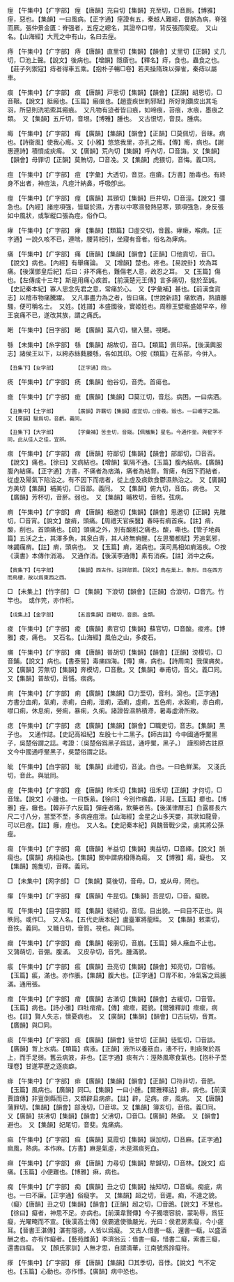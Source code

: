 <!-- { "loadSidebar": true } -->
痓	【午集中】【疒字部】	痓	【唐韻】充自切【集韻】充至切，□音厠。【博雅】痓，惡也。【集韻】一曰風病。【正字通】痓證有五，秦越人難經，督脈為病，脊强而厥。張仲景金匱：脊强者，五痓之總名，其證卒口噤，背反張而瘈瘲。　又山名。【山海經】大荒之中有山，名曰去痓。

痔	【午集中】【疒字部】	痔	【唐韻】直里切【集韻】【韻會】丈里切【正韻】丈几切，□池上聲。【說文】後病也。【增韻】隱瘡也。【釋名】痔，食也。蟲食之也。【莊子列禦寇】痔者得車五乘。【抱朴子暢□卷】若夫操隋珠以彈雀，秦痔以屬車。

痕	【午集中】【疒字部】	痕	【唐韻】戸恩切【集韻】【韻會】【正韻】胡恩切，□音鞎。【說文】胝瘢也。【玉篇】瘢痕也。【趙壹疾世刺邪賦】所好則鑽皮出其毛羽，所惡則洗垢索其瘢痕。　又凡物有迹者皆曰痕，如啼痕，苔痕，水痕，墨痕之類。　又【集韻】五斤切，音垠。【博雅】腫也。　又古恨切，音艮。腫病。

痗	【午集中】【疒字部】	痗	【廣韻】【集韻】【韻會】【正韻】□莫佩切，音昧。病也。【詩衞風】使我心痗。又【小雅】悠悠我里，亦孔之痗。【傳】痗，病也。【謝惠連詩】積憤成疢痗。　又【廣韻】荒內切【集韻】呼內切，□音誨。又【集韻】【韻會】母罪切【正韻】莫賄切，□音凂。又【集韻】虎猥切，音悔。義□同。

痘	【午集中】【疒字部】	痘	【字彙】大透切，音豆。痘瘡。【方書】胎毒也。有終身不出者，神痘法，凡痘汁納鼻，呼吸卽出。

痙	【午集中】【疒字部】	痙	【廣韻】其頸切【集韻】巨井切，□音涇。【說文】彊急也。【內經】諸痙項强，皆屬於濕，方書以中寒濕發熱惡寒，頸項强急，身反張如中風狀，或掣縱口張為痙。俗作□。

痚	【午集中】【疒字部】	痚	【集韻】【類篇】□虛交切，音囂。痚瘶，喉病。【正字通】一說久咳不已，連喘，腰背相引，坐寢有音者。俗名為痚病。

痛	【午集中】【疒字部】	痛	【唐韻】【集韻】【韻會】【正韻】□他貢切，音□。【說文】病也。【內經】有舉痛論。　又【增韻】楚也。疼也。【易說卦】坎為耳痛。【後漢鄧皇后紀】后曰：非不痛也，難傷老人意，故忍之耳。　又【玉篇】傷也。【左傳成十三年】斯是用痛心疾首。【前漢楚元王傳】言多痛切，發於至誠。【史記秦本紀】寡人思念先君之意，常痛於心。　又【字彙補】甚也。【前漢食貨志】以稽市物痛騰躍。　又凡事盡力為之者，皆曰痛。【世說新語】痛飲酒，熟讀離騷，便可稱名士。　又姓。【姓譜】本盛國後，實姬姓也。周穆王嬖寵盛姬早卒，穆王哀痛不已，遂改其族，謂之痛氏。

睰	【午集中】【目字部】	睰	【廣韻】莫八切，蠻入聲。視睰。

綔	【未集中】【糸字部】	綔	【集韻】胡故切，音□。【類篇】佩印系。【後漢輿服志】諸侯王以下，以絝赤絲蕤縢綔，各如其印。○按《類篇》在系部，今倂入。

	【丑集下】【女字部】		【正字通】同□。

痜	【午集中】【疒字部】	痜	【集韻】他谷切，音禿。首瘍也。

痝	【午集中】【疒字部】	痝	【廣韻】【集韻】□莫江切，音尨。病困。一曰病酒。

	【丑集中】【土字部】		【廣韻】許羈切【集韻】虛宜切，□音羲。毀也。一曰巇字之譌。　又【廣韻】驅爲切，音虧。義同。

	【丑集下】【大字部】		【字彙補】苦圭切，音窺。【佩觿集】星名。今通作奎。與奞字不同，此从佳人之佳，宜辨。

痞	【午集中】【疒字部】	痞	【唐韻】符鄙切【集韻】【韻會】部鄙切，□音否。【說文】痛也。【徐曰】又病結也。【增韻】氣隔不通。【玉篇】腹內結病。【廣韻】腹內結痛。【正字通】方書，不痛者為痞滿，痛者為結胷。胷痺，有因下而結者，從虛及陽氣下陷治之。有不因下而痞者，從上虛及痰飲食鬱濕熱治之。　又【廣韻】方美切【集韻】補美切，□音鄙。義同。　又【集韻】俯九切，音缶。病也。　又【廣韻】芳杯切，音肧。弱也。　又【集韻】晡枚切，音桮。弦病。

痟	【午集中】【疒字部】	痟	【唐韻】相邀切【集韻】【韻會】思邀切【正韻】先雕切，□音宵。【說文】酸痟，頭痛。【周禮天官疾醫】春時有痟首疾。【註】痟，酸，削也。首頭痛也。【疏】頭痛之外，別有酸削之痛也。酸，嘶也。【管子地員篇】五沃之土，其澤多魚，其泉白靑，其人終無痟醒。【左思蜀都賦】芳追氣邪，味蠲癘痟。【註】痟，頭病也。　又【玉篇】痟，渴病也。漢司馬相如痟渴疾。○按《漢書》本傳作消渴。　又通作消。【後漢李通傳】素有消疾。【註】消中之疾。

	【寅集下】【弓字部】		【集韻】西古作。註詳部首。【說文】鳥在巢上。象形。日在西方而鳥棲，故以爲東西之西。

□	【未集上】【竹字部】	□	【集韻】下浪切【韻會】【正韻】合浪切，□音亢。竹竿也。　或作笐，亦作桁。

	【戌集上】【金字部】		【五音集韻】百轄切，音捌。金類。

痠	【午集中】【疒字部】	痠	【廣韻】素官切【集韻】蘇官切，□音酸。痠疼。【博雅】痠，痛也。　又石名。【山海經】風伯之山，多痠石。

痡	【午集中】【疒字部】	痡	【唐韻】普胡切【集韻】【韻會】【正韻】滂模切，□音鋪。【說文】病也。【書泰誓】毒痡四海。【傳】痡，病也。【詩周南】我僕痡矣。　又【廣韻】芳無切【集韻】奔模切，□音敷。又【集韻】奉甫切，音父。義□同。　又【集韻】普故切，音悑。痞病。

痢	【午集中】【疒字部】	痢	【廣韻】【集韻】□力至切，音利。瀉也。【正字通】方書分血痢，氣痢，赤痢，白痢，泄痢，酒痢，虛痢，五色痢，水穀痢，赤白痢，噤口痢，休息痢，勞痢，暴痢，久痢。諸證皆濕熱積滯，暑毒虛滑所致。

痣	【午集中】【疒字部】	痣	【廣韻】【集韻】【韻會】□職吏切，音志。【集韻】黑子也。　又通作誌。【史記高祖紀】左股七十二黑子。【師古註】今中國通呼黶黑子，吳楚俗謂之誌。考證：〔吳楚俗爲黑子爲誌，通呼黶，黑子。〕　謹照師古註原文今中國通呼黶黑子，吳楚俗謂之誌。 

皉	【午集中】【白字部】	皉	【集韻】此禮切，音泚。白也。一曰色鮮潔。　又淺氏切，音此。與玼同。

痤	【午集中】【疒字部】	痤	【唐韻】昨禾切【集韻】徂禾切【正韻】才何切，□音矬。【說文】小腫也。一曰族絫。【徐曰】今別作瘯蠡，非是。【玉篇】癤也。【博雅】痤，癰也。【韓非子六反篇】彈痤者痛，飲藥者苦。【後漢律曆志】白露晷長六尺二寸八分，當至不至，多病痤疽泄。【山海經】金星之山多天嬰，其狀如龍骨，可以已痤。【註】癰，痤也。　又人名。【史記秦本紀】與魏晉戰少梁，虜其將公孫痤。

痬	【午集中】【疒字部】	痬	【唐韻】羊益切【集韻】夷益切，□音繹。【說文】脈痬也。【廣韻】病相染也。【集韻】關中謂病相傳為痬。　又【博雅】痬，癡也。　又【集韻】施隻切，音釋。義同。

□	【未集中】【网字部】	□	【集韻】莫後切，音母。□，或从母，罔也。

瘒	【午集中】【疒字部】	瘒	【廣韻】牛昆切。【集韻】吾昆切，□音。癡貌。

眰	【午集中】【目字部】	眰	【集韻】徒結切，音垤。目出貌。一曰目不正也。與眣同。或作□。　又人名。【五代史唐本紀】盧臺軍將龍眰。　又【集韻】敕栗切，音抶。義同。　又職日切，音質。視也。與□同。

痭	【午集中】【疒字部】	痭	【集韻】報朋切，音崩。【玉篇】婦人癥血不止也。　又蒲萌切，音弸。腹滿。　又皮孕切，音凭。腫滿貌。

痮	【午集中】【疒字部】	痮	【廣韻】丑亮切【集韻】【韻會】知亮切，□音帳。【玉篇】痮，滿也。亦作脹。【集韻】腹大也。【正字通】□胃不和，冷氣客之爲脹滿。通用張。

痯	【午集中】【疒字部】	痯	【廣韻】古滿切【集韻】【韻會】古緩切，□音管。【玉篇】病也。【詩小雅】四牡痯痯。【傳】痯痯，罷貌。【爾雅釋訓】痯痯，病也。【註】賢人失志，懷憂病也。　又【廣韻】【集韻】【韻會】□古玩切，音貫。【廣韻】與□同。

痰	【午集中】【疒字部】	痰	【廣韻】【韻會】徒甘切【正韻】徒監切，□音談。【廣韻】胷上水病。【類篇】病液。【正韻】液所以養筋血，濇不行，則痰聚於鬲上，而手足弱。舊云病液，非也。【正字通】痰有六：溼熱風寒食氣也。【抱朴子至理卷】甘遂葶歷之逐痰癖。

痱	【午集中】【疒字部】	痱	【廣韻】【集韻】【韻會】【正韻】□符非切，音肥。【玉篇】風病也。【廣韻】同□。【集韻】一曰小腫。【爾雅釋詁】痱，病也。【前漢賈誼傳】非亶倒縣而已，又類辟且病痱。【註】辟，足病。痱，風病。　又【唐韻】蒲罪切。【集韻】【韻會】部浼切，□音琲。又【集韻】簿亥切，音倍。義□同。　又【廣韻】扶沸切【集韻】【韻會】父沸切，□音□。【廣韻】熱瘡。　又【韻會】避也。　又【集韻】妃尾切，音斐。鬼痛病。

痲	【午集中】【疒字部】	痲	【廣韻】莫霞切【集韻】謨加切，□音麻。【正字通】痲風，熱病。本作麻。【方書】麻是氣虛，木是濕痰死血。

痳	【午集中】【疒字部】	痳	【唐韻】力尋切【集韻】犂鍼切，□音林。【說文】疝痛。【玉篇】小便難也。【博雅】痳，病也。

痴	【午集中】【疒字部】	痴	【廣韻】丑之切【集韻】抽知切，□音螭。痴疵，病也。一曰不廉。【正字通】俗癡字。　又【集韻】超之切，音遲。痴，不達之貌。（癡）【唐韻】丑之切【集韻】【韻會】【正韻】超之切，□音鴟。【說文】不慧也。【徐曰】癡者，神思不足。亦病也。【前漢韋賢傳】今子獨壞容貌，蒙恥辱，爲狂癡，光曜晻而不宣。【後漢高士傳】侯霸遣使徵嚴光，光曰：侯君房素癡，今小瘥耳。【晉書王湛傳】湛有隱德，人皆以爲癡。　又古人借書一瓻，還書一瓻，以盛酒酬之也。亦有作癡者。【藝苑雌黃】李濟翁云：借書一癡，惜書二癡，索書三癡，還書四癡。　又【顏氏家訓】人無才思，自謂淸華，江南號爲詅癡符。

痵	【午集中】【疒字部】	痵	【唐韻】【集韻】□其季切，音悸。【說文】气不定也。【玉篇】心動也。亦作悸。【廣韻】病中恐也。

